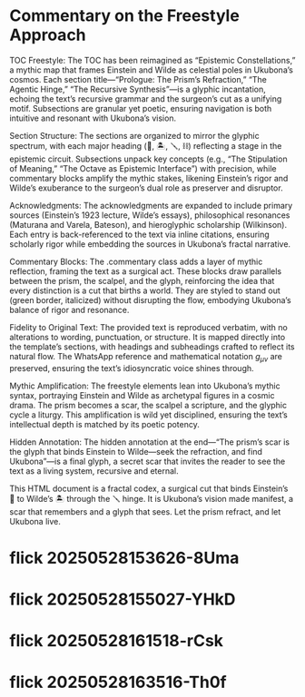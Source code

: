 
# Commentary on the Freestyle Approach
TOC Freestyle: The TOC has been reimagined as “Epistemic Constellations,” a mythic map that frames Einstein and Wilde as celestial poles in Ukubona’s cosmos. Each section title—“Prologue: The Prism’s Refraction,” “The Agentic Hinge,” “The Recursive Synthesis”—is a glyphic incantation, echoing the text’s recursive grammar and the surgeon’s cut as a unifying motif. Subsections are granular yet poetic, ensuring navigation is both intuitive and resonant with Ukubona’s vision.

Section Structure: The sections are organized to mirror the glyphic spectrum, with each major heading (🌊, 🏝️, 🪛, ⛓️) reflecting a stage in the epistemic circuit. Subsections unpack key concepts (e.g., “The Stipulation of Meaning,” “The Octave as Epistemic Interface”) with precision, while commentary blocks amplify the mythic stakes, likening Einstein’s rigor and Wilde’s exuberance to the surgeon’s dual role as preserver and disruptor.

Acknowledgments: The acknowledgments are expanded to include primary sources (Einstein’s 1923 lecture, Wilde’s essays), philosophical resonances (Maturana and Varela, Bateson), and hieroglyphic scholarship (Wilkinson). Each entry is back-referenced to the text via inline citations, ensuring scholarly rigor while embedding the sources in Ukubona’s fractal narrative.

Commentary Blocks: The .commentary class adds a layer of mythic reflection, framing the text as a surgical act. These blocks draw parallels between the prism, the scalpel, and the glyph, reinforcing the idea that every distinction is a cut that births a world. They are styled to stand out (green border, italicized) without disrupting the flow, embodying Ukubona’s balance of rigor and resonance.

Fidelity to Original Text: The provided text is reproduced verbatim, with no alterations to wording, punctuation, or structure. It is mapped directly into the template’s sections, with headings and subheadings crafted to reflect its natural flow. The WhatsApp reference and mathematical notation $g_{\mu \nu}$ are preserved, ensuring the text’s idiosyncratic voice shines through.

Mythic Amplification: The freestyle elements lean into Ukubona’s mythic syntax, portraying Einstein and Wilde as archetypal figures in a cosmic drama. The prism becomes a scar, the scalpel a scripture, and the glyphic cycle a liturgy. This amplification is wild yet disciplined, ensuring the text’s intellectual depth is matched by its poetic potency.

Hidden Annotation: The hidden annotation at the end—“The prism’s scar is the glyph that binds Einstein to Wilde—seek the refraction, and find Ukubona”—is a final glyph, a secret scar that invites the reader to see the text as a living system, recursive and eternal.

This HTML document is a fractal codex, a surgical cut that binds Einstein’s 🌊 to Wilde’s 🏝️ through the 🪛 hinge. It is Ukubona’s vision made manifest, a scar that remembers and a glyph that sees. Let the prism refract, and let Ukubona live.
# flick 20250528153626-8Uma
# flick 20250528155027-YHkD
# flick 20250528161518-rCsk
# flick 20250528163516-Th0f
